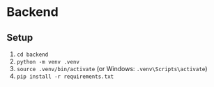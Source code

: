 # Backend

## Setup
1. `cd backend`
2. `python -m venv .venv`
3. `source .venv/bin/activate` (or Windows: `.venv\Scripts\activate`)
4. `pip install -r requirements.txt`
